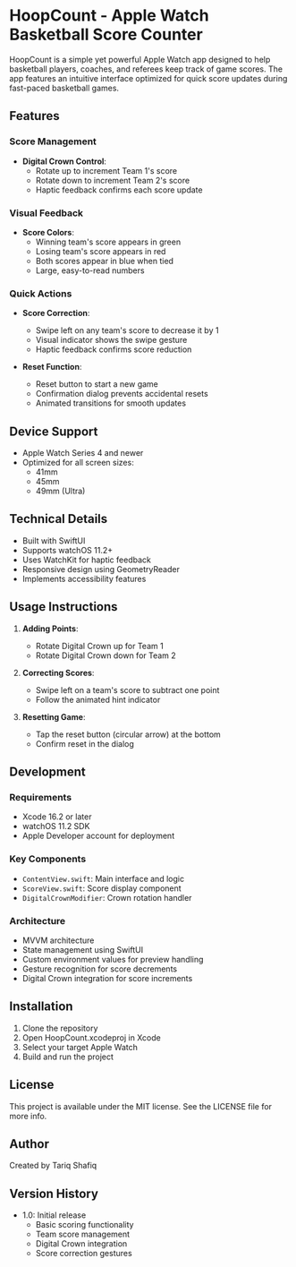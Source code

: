 # HoopCount - Apple Watch Basketball Score Counter

HoopCount is a simple yet powerful Apple Watch app designed to help basketball players, coaches, and referees keep track of game scores. The app features an intuitive interface optimized for quick score updates during fast-paced basketball games.

## Features

### Score Management
- **Digital Crown Control**: 
  - Rotate up to increment Team 1's score
  - Rotate down to increment Team 2's score
  - Haptic feedback confirms each score update

### Visual Feedback
- **Score Colors**:
  - Winning team's score appears in green
  - Losing team's score appears in red
  - Both scores appear in blue when tied
  - Large, easy-to-read numbers

### Quick Actions
- **Score Correction**:
  - Swipe left on any team's score to decrease it by 1
  - Visual indicator shows the swipe gesture
  - Haptic feedback confirms score reduction
  
- **Reset Function**:
  - Reset button to start a new game
  - Confirmation dialog prevents accidental resets
  - Animated transitions for smooth updates

## Device Support
- Apple Watch Series 4 and newer
- Optimized for all screen sizes:
  - 41mm
  - 45mm
  - 49mm (Ultra)

## Technical Details
- Built with SwiftUI
- Supports watchOS 11.2+
- Uses WatchKit for haptic feedback
- Responsive design using GeometryReader
- Implements accessibility features

## Usage Instructions

1. **Adding Points**:
   - Rotate Digital Crown up for Team 1
   - Rotate Digital Crown down for Team 2

2. **Correcting Scores**:
   - Swipe left on a team's score to subtract one point
   - Follow the animated hint indicator

3. **Resetting Game**:
   - Tap the reset button (circular arrow) at the bottom
   - Confirm reset in the dialog

## Development

### Requirements
- Xcode 16.2 or later
- watchOS 11.2 SDK
- Apple Developer account for deployment

### Key Components
- `ContentView.swift`: Main interface and logic
- `ScoreView.swift`: Score display component
- `DigitalCrownModifier`: Crown rotation handler

### Architecture
- MVVM architecture
- State management using SwiftUI
- Custom environment values for preview handling
- Gesture recognition for score decrements
- Digital Crown integration for score increments

## Installation

1. Clone the repository
2. Open HoopCount.xcodeproj in Xcode
3. Select your target Apple Watch
4. Build and run the project

## License
This project is available under the MIT license. See the LICENSE file for more info.

## Author
Created by Tariq Shafiq

## Version History
- 1.0: Initial release
  - Basic scoring functionality
  - Team score management
  - Digital Crown integration
  - Score correction gestures 
